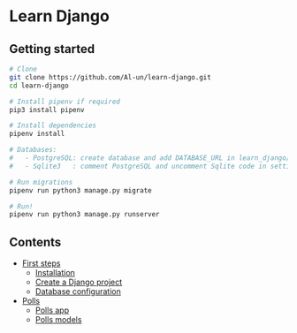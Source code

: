 # Learn Django

## Getting started

```sh
# Clone
git clone https://github.com/Al-un/learn-django.git
cd learn-django

# Install pipenv if required
pip3 install pipenv

# Install dependencies
pipenv install

# Databases:
#   - PostgreSQL: create database and add DATABASE_URL in learn_django/.env
#   - Sqlite3   : comment PostgreSQL and uncomment Sqlite code in settings.py

# Run migrations
pipenv run python3 manage.py migrate

# Run!
pipenv run python3 manage.py runserver
```

## Contents

- [First steps](00.init.md)
  - [Installation](00.init.md#installation)
  - [Create a Django project](00.init.md#django)
  - [Database configuration](00.init.md#postgresql)
- [Polls](01.polls.md)
  - [Polls app](01.polls.md#poll-app)
  - [Polls models](01.polls.md#models)
